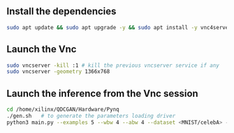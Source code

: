 ## Install the dependencies
```bash
sudo apt update && sudo apt upgrade -y && sudo apt install -y vnc4server python3-tk
```

## Launch the Vnc
```bash
sudo vncserver -kill :1 # kill the previous vncserver service if any
sudo vncserver -geometry 1366x768
```

## Launch the inference from the Vnc session
```bash
cd /home/xilinx/QDCGAN/Hardware/Pynq
./gen.sh   # to generate the parameters loading driver
python3 main.py --examples 5 --wbw 4 --abw 4 --dataset <MNIST/celebA> --gen_ch <32/64>
```

